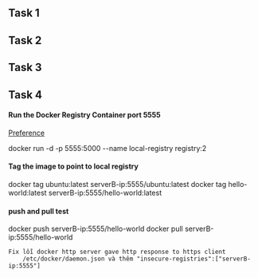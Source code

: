 ## Task 1

## Task 2

## Task 3

## Task 4
#### Run the Docker Registry Container port 5555
[Preference](https://k21academy.com/docker-kubernetes/how-to-set-up-your-own-local-docker-registry-a-step-by-step-guide/)

docker run -d -p 5555:5000 --name local-registry registry:2

#### Tag the image to point to local registry
docker tag ubuntu:latest serverB-ip:5555/ubuntu:latest
docker tag hello-world:latest serverB-ip:5555/hello-world:latest

#### push and pull test
docker push serverB-ip:5555/hello-world
docker pull serverB-ip:5555/hello-world

    Fix lỗi docker http server gave http response to https client
        /etc/docker/daemon.json và thêm "insecure-registries":["serverB-ip:5555"]


